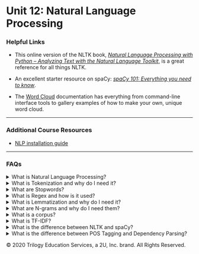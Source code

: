 # Unit 12: Natural Language Processing

### Helpful Links

* This online version of the NLTK book, [*Natural Language Processing with Python – Analyzing Text with the Natural Language Toolkit*](https://www.nltk.org/book/), is a great reference for all things NLTK.

* An excellent starter resource on spaCy: [*spaCy 101: Everything you need to know*](https://spacy.io/usage/spacy-101).

* The [Word Cloud](https://amueller.github.io/word_cloud/) documentation has everything from command-line interface tools to gallery examples of how to make your own, unique word cloud.
---

### Additional Course Resources

* [NLP installation guide](nlp-env-install-guide.md)

---

### FAQs

<details>
<summary>What is Natural Language Processing?</summary><br>

Natural language processing is a field focused on the goal of having computers interact with (understand and generate) natural (human) language.

Examples include:
* A spell Checker.

* Talking to digital assistants such as Alexa, Siri or Google Assistant.

* Voice-to-text on mobile devices.

Computer language is very specific; its unambiguous, literal, methodical, and mathematical. Human language is quite the opposite. Words can share multiple meanings when used in different contexts, despite being spelled the same or sounding the same.

When translating words between languages, the direct word-for-word translation will often sound nonsensical because the order of the words and cultural idioms vary. Even different dialects of the same language can have words or sayings that mean different things depending on your geography.

NLP allows us to process human language and text so that it can be used in machine learning and software applications.

</details>
<details>
<summary>What is Tokenization and why do I need it?</summary><br>

Tokenization is the process of breaking apart language into smaller pieces. A document of text could be tokenized into sentences, the sentences could be tokenized into words or phrases, or a word could be tokenized into characters. Tokens can then be counted, grouped, sorted, and further processed to help us better understand the content of the text. A simple example of tokenization is using Python's `.split()` function to split a sentence into a list of words using the whitespace as a delimiter.

<blockquote>
<details><summary>Word Tokenization</summary><Br>

In the following example we'll use `.split()` and the space delimiter to tokenize our sentence:

![sentence](Images/sentence_split.PNG)

This method works ok, but NLP can become much trickier than breaking down a sentence by a single delimiter. You might need to write code that breaks down an entire text into whole phrases on multiple delimiters. Because of this, we can use the Natural Language ToolKit (NLTK) platform to perform our tokenizing. NLTK provides libraries and tools that help with NLP tasks such as text processing. Let's tokenize the same sentence using NLTK's tokenizer, `word_tokenizer()`:

![sentence1](Images/sentence_tokens.PNG)

This method allows us to handle complex situations such as punctuation. We can also use regular expressions to customize our tokenizer further. This gives us much more flexibility to concisely deliver the intended outcome regardless of how complex the text might be.
</details>
<details><summary>Sentence Tokenization</summary><br>

Sentences can also be tokenized.  In the following example, we'll tokenize a short text into sentences.  First we use `.split()` and the period delimiter:


![sentence3](Images/sentence_sent_split.PNG)

This works ok, but what if we have a more complex text? What if our text has exclamation points or question marks? Or, even trickier, what if our text contains periods that do not denote the end of a sentence, but rather some other punctuation, like the period after *Mr.* or *Mrs.*? To work with this type of text, NLTK offers the `sent_tokenizer()`.  It works much like the `word_tokenizer`, but breaks apart text as sentence chunks, and is smart enough to know where the sentence breaks should be.  An example of using `sent_tokenzier` is as follows:

![sentence4](Images/sentence_sent_tokens.PNG)

</details>
</blockquote><br>
</details>

<details>
<summary>What are Stopwords?</summary><br>

Stopwords are considered words that hold no relevance to the outcome. In the English language, words like, _is_, _the_, and  _it_ are considered extraneous. They are words that are used in proper grammar, but they hold no bearing on the meaning of the sentence. As part of preprocessing or cleaning data for NLP, it's important to remove these words so that unnecessary bias doesn't weigh our model down. NLTK has built-in lists of stopwords in multiple languages and provides methods for extracting these words simply.
<blockquote>
<details><summary>Examples of Stopwords:</summary><br>

We can view the built-in list of English stopwords like this:

![stopwords_english](Images/stopwords_english.PNG)

Similarly, you can invoke other languages. For example, here we look at French stopwords:

![stopwords_french](Images/stopwords_french.PNG)
</details>
<details><summary>Usage:</summary><br>

Once we have our stopwords, we can remove them using a for loop. First, we store our stopwords as a set in a variable. The `set` data structure creates an unordered list with duplicates removed. Sets make it easy to compare the contents of lists to find their differences:

```python
sw = set(stopwords.words('english'))
```
We can then run a for loop with this list to remove the stopwords:

![sentence_stopwords](Images/sentence_sw.PNG)

</details>
<details><summary>Custom Stopwords:</summary><br>

In certain cases, we may have additional words we need to remove. Let's suppose the words `Dylan` and `Eli` are not necessary for our NLP work, and we wish to add them to our stopwords. We can add these words to our stopwords list as follows:

```python
sw = set(stopwords.words('english'))
updated_sw = sw.union({'Dylan', 'Eli'})
```
We can then run a for loop with this new list to remove the stopwords, which now include `Dylan` and `Eli`. As you can see in our output, this was successful:

![sentence_stopwords](Images/sentence_new_sw.PNG)
</details>
</blockquote><br>
</details>

<details>
<summary>What is Regex and how is it used?</summary><br>

<blockquote>
<details>
<summary>What it is:</summary><br>

Regex stands for *regular expression*, and it allows us to search for text using very specific patterns. It can be intimidating at first glance, but it's well worth the little study and persistence required to conquer it, especially in cases of NLP usage. Consider using the find and replace option in your Word processor - it works great for finding specific text, but what if your query is more complex?  Perhaps you are looking for someone's name, and you can only remember that the last name ends with *b*. Regex lets you find that!

</details>

<details>
<summary>How it's used:</summary><br>

Before we tokenize, we use regex to get clean token data. Let's apply regex to the following sentence: *"Dylan and Eli love playing video games. They have lots of favorites."*

First, we import the `re` python module, and compile with the pattern we are searching for. In this case, we are searching for any character that is not a letter. The `^` symbol indicates *not*. `A-Z` and `a-z` indicate any upper or lower case letter, and the empty `space` at the end indicates a `space`. When we compile using `^A-Za-Z `, we are looking for any character that is not an upper or lower case letter, or a space. We then use `.sub` to substitute something new in the place of any matches. In the example below, we are substituting `''` (which is essentially nothing) for any matches, which results in the deletion of that character:

<img src='Images/sentence_regex1.PNG' width=700>

Then we can tokenize our sentence, leaving us with clean token data that has no non-alphanumeric characters:

<img src='Images/sentence_regex2.PNG' width=600>

</details>

<details>
<summary>How to learn more:</summary><br>

Here are some great resources to get you started:

* For a gentle introduction from Python click [here.](https://docs.python.org/3/howto/regex.html#regex-howto)

* For an intro with practice prompts, try [this *Google for Education* module.](https://developers.google.com/edu/python/regular-expressions)

* For a quick glance cheat sheet click [here.](https://www.debuggex.com/cheatsheet/regex/python)

* For hands-on practice click [here](http://play.inginf.units.it/#/) or [here.](https://www.hackerrank.com/domains/regex)

</details>
</blockquote><br>

</details>

<details>
<summary>What is Lemmatization and why do I need it?</summary><br>

Lemmatization is the process of decomposing a word to its root; for example, the lemmatized word *busiest* would have a root of *busy*. NLTK provides in-built functionality for this process. The default for this function is to convert plural nouns to singular, but verbs and adjectives can also be converted. To use the function, we import the module and instantiate the object as follows:

```python
from nltk.stem import WordNetLemmatizer
lemmatizer = WordNetLemmatizer()
```

We can then call on the function by using the method `.lemmatize()`. In the following example we will lemmatize the sentence:  *"Dylan and Eli love playing video games. They have lots of favorites."*. The tokenized form of this sentence is as follows:
```python
['dylan',
 'eli',
 'love',
 'playing',
 'video',
 'games',
 '.',
 'lots',
 'favorites',
 '.']
```
To properly lemmatize the `sentence_tokenized` object:

```python
from nltk.stem import WordNetLemmatizer
lemmatizer = WordNetLemmatizer()

result = []
for word in sentence_tokenized:
    word = lemmatizer.lemmatize(word)
    result.append(word)
```
You can see in the following image, that compared to the original output, the new output has converted all plural words to singular:

<img src = 'Images/lemmatize_sentence.png' width = 400>

A more concise way to generate this new list is with a list comprehension. The results are the same:

```python
from nltk.stem import WordNetLemmatizer
lemmatizer = WordNetLemmatizer()

result = [lemmatizer.lemmatize(word) for word in sentence_tokenized]
```
</details>

<details>
<summary>What are N-grams and why do I need them?</summary><br>

<blockquote>
<details>
<summary>What they are:</summary><br>

Ngrams are word groupings that are grouped by **N** number of words. For example, let's use part of our original sentence object: *Dylan and Eli love playing video games.* If we grouped this sentence into bigrams (groups of 2 words), the division would be:

*Dylan and*,<br>
*and Eli*,<br>
*Eli love*,<br>
*love playing*,<br>
*playing video*,<br>
*video games.*<br>

</details>
<details>
<summary>How to find them programmatically:</summary><br>

To get the ngram count of a text using NLTK, we must first tokenize our text using `word_tokenizer`:

Input:
```python
from nltk.tokenize import word_tokenize

sentence = 'Dylan and Eli love playing video games.'
sentence = word_tokenize(sentence)
print(sentence)
```

Output:
```python
['Dylan',
 'and',
 'Eli',
 'love',
 'playing',
 'video',
 'games',
 '.']
```

We can then use NLTK to work with ngrams as follows:

Input:
```python
from nltk.util import ngrams
from collections import Counter

Counter(ngrams(sentence, n=2))
```
Output:
```python
Counter({('Dylan', 'and'): 1,
         ('and', 'Eli'): 1,
         ('Eli', 'love'): 1,
         ('love', 'playing'): 1,
         ('playing', 'video'): 1,
         ('video', 'games'): 1,
         ('games', '.'): 1,
```

The output is a dictionary of values that hold our two word combinations and the number of times those two words appear together.
</details>
<details>
<summary>Why they're important:</summary><br>

Ngrams give NLP models more predictive power by revealing the context of words through analysis of their patterns. Humans innately understand the context of language by processing a sentence as we hear it.  We can tell by tone and inflection if the statement is a question or exclamation, and we can tell by word placement if a statement is positive or negative.  Ngrams give computers a similar ability by looking at groups of words. For example, let's use the following sentence: *Let's hammer out the details.*. The bigrams for the sentence are:

*Let's hammer*,<br>
*hammer out*,<br>
*out the*,<br>
*the details*<br>

Ngrams give context to this statement by looking at how the meaning changes when words are grouped in certain ways. The word *hammer* in this instance has bigrams of *Let's hammer* and *hammer out*.  The words *Let's* and *out* gives context that *hammer* in this instance is being used as a verb. The bigrams *hammer out* and *the details* might also tell our model that the word *hammer* is not being used literally, but rather in a context of clarification.

If instead, our sentence was *I need the hammer*, then having the word *the* preceding the word *hammer* will give the context that hammer in this case is a noun.  Were the sentence *Let's hammer out the details...not!*, then the word *not* would negate the sentence and also hint at sarcasm.  Both examples show how a slight change in pattern and word order can alter the entire context of a sentence.  Ngrams help models pick up on these cues.





</details>
</blockquote><br>

</details>

<details>
<summary>What is a corpus?</summary><br>

In linguistics and NLP, _corpus_ refers to a collection of texts that may be formed of a single language of texts or can span multiple languages. It can be thought of as a dataset that is specific to NLP tasks. Corpora are vital for NLP, as they are used for benchmarking a model's performance, NLP testing, and because effective NLP requires large quantities of text-based data that include as many words as possible. The larger the corpus (dataset), the more likely low-frequency words are to be included in the text.

There are numerous well-known corpora used in NLP, some are general for language-based applications, and some are more specialized for task-specific applications. For example, when working on sentiment analysis projects, you could use the IMDB Reviews or Yelp Reviews corpora.

For more info on corpora, how they work in NLP and where you can find corpora to use in your own projects click [here.](https://devopedia.org/text-corpus-for-nlp)

</details>

<details>
<summary>What is TF-IDF?</summary><br>

Term Frequency * Inverse Document Frequency, or TF-IDF for short, is a weighting factor intended to measure how important a word is to a document in a corpus. It is calculated by combining the Term Frequency (TF) and the Inverse Document Frequency (IDF) to get a weighted value.

Term frequency (TF) is the count of the word in a document of the corpus. Inverse document frequency (IDF) is the number of documents the word appears in throughout the corpus. An increase in TF will make the TF-IDF score go higher, because the more often a word is counted, it can be considered to be more relevant. An increase in IDF will make the TF-IDF score go lower, because the more often a word appears throughout all the documents, it is considered more common and irrelevant.

The higher the TF-IDF score, the more common the word, the lower the TF-IDF score, the more unique (relevant) the word.
<blockquote>

For example:

If the word ***play*** appears **500** times in my **10,000** word document then the TF is high:  **`500 / 10,000 = 0.05`**.

If I have **10,000** documents and ***video*** only appears in **10** of them, then IDF is low: **`LOG(10,000 / 10) = 3`**

In this example, the TF-IDF is: **`0.05 * 3 = 0.15`**.

In the following list of words with TF-IDF values, the word *games* has the highest score, meaning it is a more relevant word than *play* or *video*.

|Word|TF-IDF|
| :----: | :----: |
|*play*|0.15|
|*video*|0.32|
|*games*|0.47|

</blockquote><br>
</details>

<details>
<summary>What is the difference between NLTK and spaCy?</summary><br>

The primary difference between NLTK and spaCy is that NLTK uses a rule-based approach, and spaCy uses a statistical-based approach.

With a rule-based approach, the model deterministically draws conclusions from the text using the rules of the selected language. With NLTK, the word *sick* is negative based on rules that dictate that relationship. With a statistical approach, machine learning can be used to make decisions using the context of the text. SpaCy might notice that the word *sick* is used in a context that implies a positive relationship; for example, *That steak was grilled to perfection! It was sick!*

Additionally, NLTK was built with research and education in mind. It's a great resource for exploring your text data and conducting analyses; however, all data is represented as strings, which can make it more difficult to work with on a larger scale. SpaCy was built with production performance in mind and tends to be faster than NLTK. All data with SpaCy are represented as objects, and more task-based functionality is provided.

</details>
<details>
<summary>What is the difference between POS Tagging and Dependency Parsing?</summary><br>

Part of speech tagging (POS tagging) is the process of labeling each word or token in a sentence as its part of speech (noun, verb, adjective), while dependency parsing takes those words and determines the relationships between each. Dependency parsing is the step that comes after POS tagging.

If we were to POS tag and dependency parse the following sentence:
`'Dylan and Eli love video games.'`, the results would look like this:
<img src='Images/sentence_dependencies.PNG' width = 900>

</details>


© 2020 Trilogy Education Services, a 2U, Inc. brand. All Rights Reserved.
